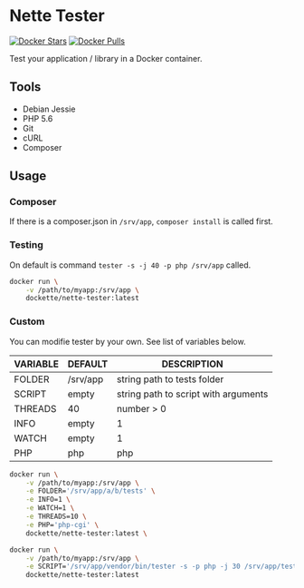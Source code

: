 # Nette Tester

[![Docker Stars](https://img.shields.io/docker/stars/dockette/nette-tester.svg?style=flat)](https://hub.docker.com/r/dockette/letsencrypt/)
[![Docker Pulls](https://img.shields.io/docker/pulls/dockette/nette-tester.svg?style=flat)](https://hub.docker.com/r/dockette/letsencrypt/)

Test your application / library in a Docker container.

## Tools

- Debian Jessie
- PHP 5.6
- Git
- cURL
- Composer

## Usage

### Composer

If there is a composer.json in `/srv/app`, `composer install` is called first.

### Testing

On default is command `tester -s -j 40 -p php /srv/app` called.

```sh
docker run \
    -v /path/to/myapp:/srv/app \
    dockette/nette-tester:latest
```

### Custom

You can modifie tester by your own. See list of variables below.

| VARIABLE  | DEFAULT   | DESCRIPTION                           |
|---------- |---------- |-------------------------------------- |
| FOLDER    | /srv/app  | string path to tests folder           |
| SCRIPT    | empty     | string path to script with arguments  |
| THREADS   | 40        | number > 0                            |
| INFO      | empty     | 1                                     |
| WATCH     | empty     | 1                                     |
| PHP       | php       | php|php-cgi                           |

```sh
docker run \
    -v /path/to/myapp:/srv/app \
    -e FOLDER='/srv/app/a/b/tests' \
    -e INFO=1 \
    -e WATCH=1 \
    -e THREADS=10 \
    -e PHP='php-cgi' \
    dockette/nette-tester:latest \
```

```sh
docker run \
    -v /path/to/myapp:/srv/app \
    -e SCRIPT='/srv/app/vendor/bin/tester -s -p php -j 30 /srv/app/tests' \
    dockette/nette-tester:latest
```

